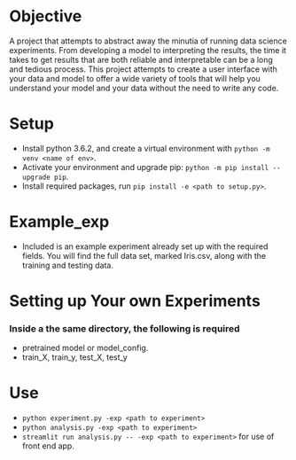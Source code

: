 # Objective
A project that attempts to abstract away the minutia of running data science experiments. From developing a model to interpreting the results, the time it takes to get results that are both reliable and interpretable can be a long and tedious process. This project attempts to create a user interface with your data and model to offer a wide variety of tools that will help you understand your model and your data without the need to write any code.

# Setup
* Install python 3.6.2, and create a virtual environment with `python -m venv <name of env>`.
* Activate your environment and upgrade pip: `python -m pip install --upgrade pip`.
* Install required packages, run `pip install -e <path to setup.py>`.

# Example_exp
* Included is an example experiment already set up with the required fields. You will find the full data set, marked Iris.csv, along with the training and testing data.

# Setting up Your own Experiments
### Inside a the same directory, the following is required
* pretrained model or model_config.
* train_X, train_y, test_X, test_y

# Use
* `python experiment.py -exp <path to experiment> `
* `python analysis.py -exp <path to experiment>`
* `streamlit run analysis.py -- -exp <path to experiment>` for use of front end app. 
